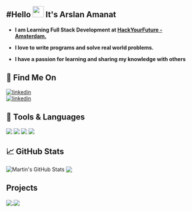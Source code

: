 


<h2>#Hello <img src="https://raw.githubusercontent.com/MartinHeinz/MartinHeinz/master/wave.gif" width="30px"> It's Arslan Amanat</h2>
<h4 style="position: 0px auto"> 
  

* I am Learning Full Stack Development at <a href="https://github.com/orgs/HackYourFuture/dashboard">HackYourFuture - Amsterdam.</a> 
* I love to write programs and solve real world problems.
* I have a passion for learning and sharing my knowledge with others </h4>

  
  ## 📱 Find Me On
  
  [<img src='https://img.shields.io/badge/linkedin-%230077B5.svg?&style=for-the-badge&logo=linkedin&logoColor=white' alt='linkedin'>](https://www.linkedin.com/in/arsalanamanat/ )  
  [<img src='https://img.shields.io/badge/GitHub-100000?style=for-the-badge&logo=github&logoColor=white' alt='linkedin'>](https://www.github.com/arsalanamanat/)  
  

  
  
  ## 🧰 Tools & Languages
 <img src = "https://img.shields.io/badge/HTML5-E34F26?style=for-the-badge&logo=html5&logoColor=white">  <img src = "https://img.shields.io/badge/CSS3-1572B6?style=for-the-badge&logo=css3&logoColor=white">   <img src = "https://img.shields.io/badge/JavaScript-F7DF1E?style=for-the-badge&logo=javascript&logoColor=white">  <img src = "https://img.shields.io/badge/ReactJs-61DAFB?style=for-the-badge&logo=react&logoColor=black">
 
 
  ## &#x1f4c8; GitHub Stats
  
  

  <img align="center" src="https://github-readme-stats.vercel.app/api?username=arsalanamanat&show_icons=true&line_height=27&count_private=true&title_color=ffffff&text_color=c9cacc&icon_color=2bbc8a&bg_color=1d1f21" alt="Martin's GitHub Stats" />

  <img align="center" src="https://github-readme-stats.vercel.app/api/top-langs/?username=arsalanamanat&title_color=ffffff&text_color=c9cacc&icon_color=2bbc8a&bg_color=1d1f21" />


## Projects
<a href="https://github.com/arsalanamanat/HackYourChatApp.git">
  <img align="center" src="https://github-readme-stats.vercel.app/api/pin/?username=arsalanamanat&repo=HackYourChatApp&title_color=ffffff&text_color=c9cacc&icon_color=2bbc8a&bg_color=1d1f21" />
</a>

<a href="https://github.com/arsalanamanat/The-Travel-Advisor">
  <img align="center" src="https://github-readme-stats.vercel.app/api/pin/?username=arsalanamanat&repo=The-Travel-Advisor&title_color=ffffff&text_color=c9cacc&icon_color=2bbc8a&bg_color=1d1f21" />
</a>





